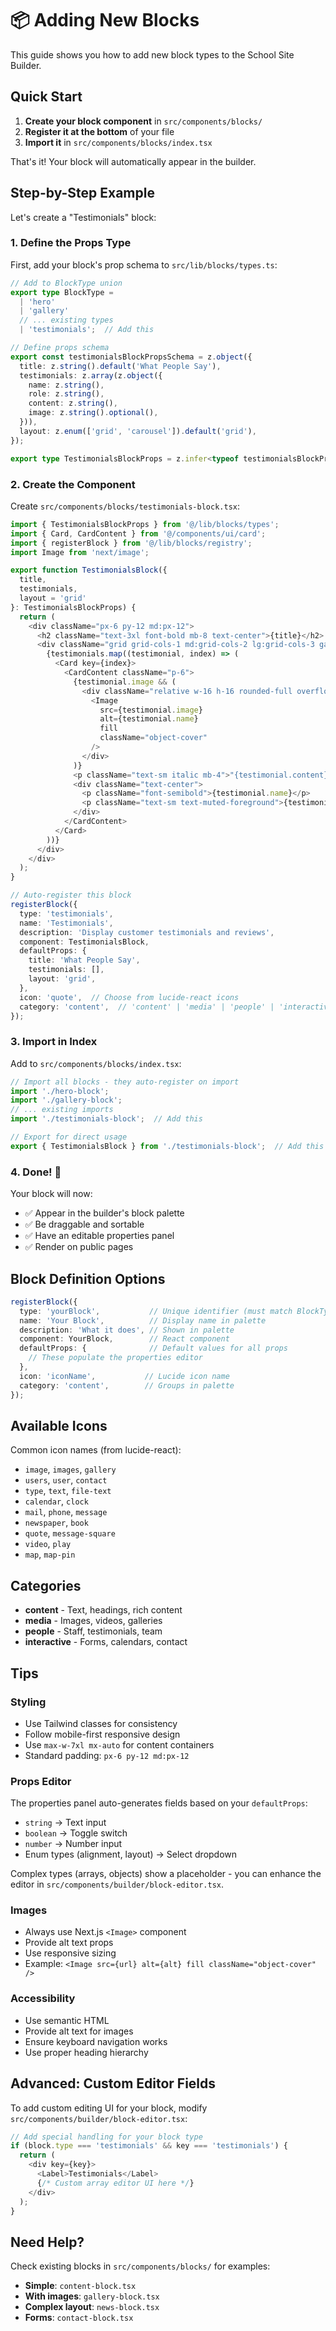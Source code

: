 # 📦 Adding New Blocks

This guide shows you how to add new block types to the School Site Builder.

## Quick Start

1. **Create your block component** in `src/components/blocks/`
2. **Register it at the bottom** of your file
3. **Import it** in `src/components/blocks/index.tsx`

That's it! Your block will automatically appear in the builder.

## Step-by-Step Example

Let's create a "Testimonials" block:

### 1. Define the Props Type

First, add your block's prop schema to `src/lib/blocks/types.ts`:

```typescript
// Add to BlockType union
export type BlockType = 
  | 'hero'
  | 'gallery'
  // ... existing types
  | 'testimonials';  // Add this

// Define props schema
export const testimonialsBlockPropsSchema = z.object({
  title: z.string().default('What People Say'),
  testimonials: z.array(z.object({
    name: z.string(),
    role: z.string(),
    content: z.string(),
    image: z.string().optional(),
  })),
  layout: z.enum(['grid', 'carousel']).default('grid'),
});

export type TestimonialsBlockProps = z.infer<typeof testimonialsBlockPropsSchema>;
```

### 2. Create the Component

Create `src/components/blocks/testimonials-block.tsx`:

```typescript
import { TestimonialsBlockProps } from '@/lib/blocks/types';
import { Card, CardContent } from '@/components/ui/card';
import { registerBlock } from '@/lib/blocks/registry';
import Image from 'next/image';

export function TestimonialsBlock({ 
  title, 
  testimonials,
  layout = 'grid' 
}: TestimonialsBlockProps) {
  return (
    <div className="px-6 py-12 md:px-12">
      <h2 className="text-3xl font-bold mb-8 text-center">{title}</h2>
      <div className="grid grid-cols-1 md:grid-cols-2 lg:grid-cols-3 gap-6 max-w-7xl mx-auto">
        {testimonials.map((testimonial, index) => (
          <Card key={index}>
            <CardContent className="p-6">
              {testimonial.image && (
                <div className="relative w-16 h-16 rounded-full overflow-hidden mb-4 mx-auto">
                  <Image
                    src={testimonial.image}
                    alt={testimonial.name}
                    fill
                    className="object-cover"
                  />
                </div>
              )}
              <p className="text-sm italic mb-4">"{testimonial.content}"</p>
              <div className="text-center">
                <p className="font-semibold">{testimonial.name}</p>
                <p className="text-sm text-muted-foreground">{testimonial.role}</p>
              </div>
            </CardContent>
          </Card>
        ))}
      </div>
    </div>
  );
}

// Auto-register this block
registerBlock({
  type: 'testimonials',
  name: 'Testimonials',
  description: 'Display customer testimonials and reviews',
  component: TestimonialsBlock,
  defaultProps: {
    title: 'What People Say',
    testimonials: [],
    layout: 'grid',
  },
  icon: 'quote',  // Choose from lucide-react icons
  category: 'content',  // 'content' | 'media' | 'people' | 'interactive'
});
```

### 3. Import in Index

Add to `src/components/blocks/index.tsx`:

```typescript
// Import all blocks - they auto-register on import
import './hero-block';
import './gallery-block';
// ... existing imports
import './testimonials-block';  // Add this

// Export for direct usage
export { TestimonialsBlock } from './testimonials-block';  // Add this
```

### 4. Done! 🎉

Your block will now:
- ✅ Appear in the builder's block palette
- ✅ Be draggable and sortable
- ✅ Have an editable properties panel
- ✅ Render on public pages

## Block Definition Options

```typescript
registerBlock({
  type: 'yourBlock',           // Unique identifier (must match BlockType)
  name: 'Your Block',          // Display name in palette
  description: 'What it does', // Shown in palette
  component: YourBlock,        // React component
  defaultProps: {              // Default values for all props
    // These populate the properties editor
  },
  icon: 'iconName',           // Lucide icon name
  category: 'content',        // Groups in palette
});
```

## Available Icons

Common icon names (from lucide-react):
- `image`, `images`, `gallery`
- `users`, `user`, `contact`
- `type`, `text`, `file-text`
- `calendar`, `clock`
- `mail`, `phone`, `message`
- `newspaper`, `book`
- `quote`, `message-square`
- `video`, `play`
- `map`, `map-pin`

## Categories

- **content** - Text, headings, rich content
- **media** - Images, videos, galleries
- **people** - Staff, testimonials, team
- **interactive** - Forms, calendars, contact

## Tips

### Styling
- Use Tailwind classes for consistency
- Follow mobile-first responsive design
- Use `max-w-7xl mx-auto` for content containers
- Standard padding: `px-6 py-12 md:px-12`

### Props Editor
The properties panel auto-generates fields based on your `defaultProps`:
- `string` → Text input
- `boolean` → Toggle switch
- `number` → Number input
- Enum types (alignment, layout) → Select dropdown

Complex types (arrays, objects) show a placeholder - you can enhance the editor in `src/components/builder/block-editor.tsx`.

### Images
- Always use Next.js `<Image>` component
- Provide alt text props
- Use responsive sizing
- Example: `<Image src={url} alt={alt} fill className="object-cover" />`

### Accessibility
- Use semantic HTML
- Provide alt text for images
- Ensure keyboard navigation works
- Use proper heading hierarchy

## Advanced: Custom Editor Fields

To add custom editing UI for your block, modify `src/components/builder/block-editor.tsx`:

```typescript
// Add special handling for your block type
if (block.type === 'testimonials' && key === 'testimonials') {
  return (
    <div key={key}>
      <Label>Testimonials</Label>
      {/* Custom array editor UI here */}
    </div>
  );
}
```

## Need Help?

Check existing blocks in `src/components/blocks/` for examples:
- **Simple**: `content-block.tsx`
- **With images**: `gallery-block.tsx`
- **Complex layout**: `news-block.tsx`
- **Forms**: `contact-block.tsx`

